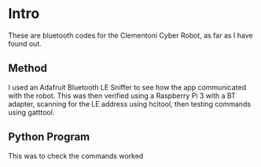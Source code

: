 
# Intro
These are bluetooth codes for the Clementoni Cyber Robot, as far as I have found out.  

## Method
I used an Adafruit Bluetooth LE Sniffer to see how the app communicated with the robot.  This was then verified using a Raspberry Pi 3 with a BT adapter, scanning for the LE address using hcitool, then testing commands using gatttool.

## Python Program
This was to check the commands worked


